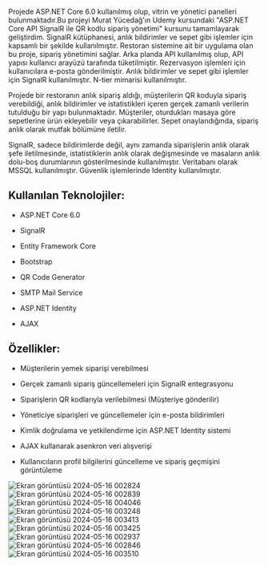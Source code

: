 Projede ASP.NET Core 6.0 kullanılmış olup, vitrin ve yönetici panelleri bulunmaktadır.Bu projeyi Murat Yücedağ'ın Udemy kursundaki "ASP.NET Core API SignalR ile QR kodlu sipariş yönetimi" kursunu tamamlayarak geliştirdim.  SignalR kütüphanesi, anlık bildirimler ve sepet gibi işlemler için kapsamlı bir şekilde kullanılmıştır. Restoran sistemine ait bir uygulama olan bu proje, sipariş yönetimini sağlar. Arka planda API kullanılmış olup, API yapısı kullanıcı arayüzü tarafında tüketilmiştir. Rezervasyon işlemleri için kullanıcılara e-posta gönderilmiştir. Anlık bildirimler ve sepet gibi işlemler için SignalR kullanılmıştır. N-tier mimarisi kullanılmıştır.

Projede bir restoranın anlık sipariş aldığı, müşterilerin QR koduyla sipariş verebildiği, anlık bildirimler ve istatistikleri içeren gerçek zamanlı verilerin tutulduğu bir yapı bulunmaktadır. Müşteriler, oturdukları masaya göre sepetlerine ürün ekleyebilir veya çıkarabilirler. Sepet onaylandığında, sipariş anlık olarak mutfak bölümüne iletilir.

SignalR, sadece bildirimlerde değil, aynı zamanda siparişlerin anlık olarak şefe iletilmesinde, istatistiklerin anlık olarak değişmesinde ve masaların anlık dolu-boş durumlarının gösterilmesinde kullanılmıştır. Veritabanı olarak MSSQL kullanılmıştır. Güvenlik işlemlerinde Identity kullanılmıştır.

## Kullanılan Teknolojiler:

-	ASP.NET Core 6.0

- SignalR

-	Entity Framework Core

- Bootstrap

- QR Code Generator

- SMTP Mail Service

- ASP.NET Identity

- AJAX

## Özellikler:

-	Müşterilerin yemek siparişi verebilmesi

-	Gerçek zamanlı sipariş güncellemeleri için SignalR entegrasyonu

-	Siparişlerin QR kodlarıyla verilebilmesi (Müşteriye gönderilir)

-	Yöneticiye siparişleri ve güncellemeler için e-posta bildirimleri

-	Kimlik doğrulama ve yetkilendirme için ASP.NET Identity sistemi

-	AJAX kullanarak asenkron veri alışverişi

-	Kullanıcıların profil bilgilerini güncelleme ve sipariş geçmişini görüntüleme

![Ekran görüntüsü 2024-05-16 002824](https://github.com/kubrakaradirek/OrderSignaIRProject/assets/133059827/3b345322-677e-43a0-bdc7-c77589b7e98a)
![Ekran görüntüsü 2024-05-16 002839](https://github.com/kubrakaradirek/OrderSignaIRProject/assets/133059827/90690cc6-d02a-4a6b-8bee-6de724a687b0)
![Ekran görüntüsü 2024-05-16 004046](https://github.com/kubrakaradirek/OrderSignaIRProject/assets/133059827/3b7348a8-b3a8-4504-92da-d28acae85fab)
![Ekran görüntüsü 2024-05-16 003248](https://github.com/kubrakaradirek/OrderSignaIRProject/assets/133059827/59c9350a-b2a4-4ac7-b5c8-4f181d5ea84c)
![Ekran görüntüsü 2024-05-16 003413](https://github.com/kubrakaradirek/OrderSignaIRProject/assets/133059827/e132a48d-89ab-4258-a0b2-a4290086034d)
![Ekran görüntüsü 2024-05-16 003425](https://github.com/kubrakaradirek/OrderSignaIRProject/assets/133059827/4f1283f2-89f0-431d-a4f6-9d9be7f217cf)
![Ekran görüntüsü 2024-05-16 002937](https://github.com/kubrakaradirek/OrderSignaIRProject/assets/133059827/10c2158f-dc16-4c05-9006-85c3e86027a4)
![Ekran görüntüsü 2024-05-16 002846](https://github.com/kubrakaradirek/OrderSignaIRProject/assets/133059827/2bcfa35b-70f6-4952-9c7b-6cb181524d9f)
![Ekran görüntüsü 2024-05-16 003510](https://github.com/kubrakaradirek/OrderSignaIRProject/assets/133059827/7ee7c493-0702-45f7-95b0-fea8905c8337)
